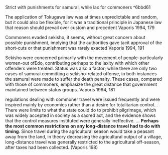 Strict with punishments for samurai, while lax for commoners ^6bbd61

The application of Tokugawa law was at times unpredictable and random, but it could also be flexible, for it was a traditional principle in Japanese law that reason should prevail over custom and precedent Vaporis 1994, 179

Commoners evaded sekisho, it seems, without great concern about possible punishment, implying that the authorities gave tacit approval of the short-cuts or that punishment was rarely exacted Vaporis 1994, 191

Sekisho were concerned primarily with the movement of people-particularly women-out ofEdo, contributing perhaps to the laxity with which other offenders were treated. Status was also a factor; while there are only two cases of samurai committing a sekisho-related offense, in both instances the samurai were made to suffer the death penalty. These cases, compared with those of commoners, emphasize the great distance that government maintained between status groups. Vaporis 1994, 181

regulations dealing with commoner travel were issued frequently and were inspired mainly by economics rather than a desire for totalitarian control…There were limits to what the state could do to prohibit pilgrimage, which was widely accepted in society as a sacred act, and the evidence shows that the control measures instituted were generally ineffective. … 
**Perhaps the most common restrictions on any long-distance travel had to do with timing**. Since travel during the agricultural season would take a peasant away from the land, in theory decreasing the agricultural output of a village, long-distance travel was generally restricted to the agricultural off-season, after taxes had been collected. (Vaporis 198)
